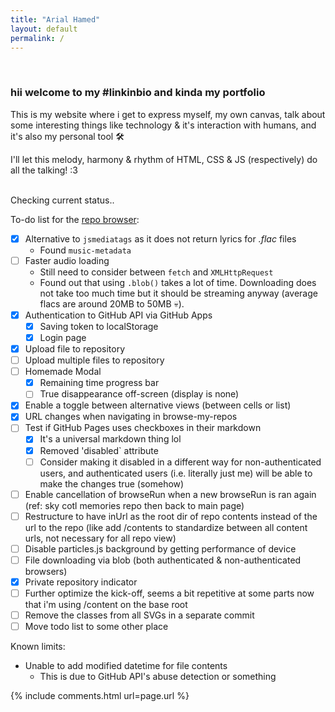 ```yaml
---
title: "Arial Hamed"
layout: default
permalink: /
---
```


<!-- h1><span title=":3" class="uwu"></span></h1 -->

<br>

### hii welcome to my #linkinbio and kinda my portfolio

This is my website where i get to express myself, my own canvas, talk about some interesting things like technology & it's interaction with humans, and it's also my personal tool 🛠

I'll let this melody, harmony & rhythm of HTML, CSS & JS (respectively) do all the talking! :3

<br>

<!-- <span title="compiled & hosted by GitHub Pages">latest site deployment: {{ site.time | date: "%A, %Y %B %d, %H:%M:%S, GMT %Z:00" }}.</span> -->

<input type="checkbox" id="check_status" checked style="display: none;">
<span id="action_status" title="compiled &amp; hosted by GitHub Pages">Checking current status..</span>

<br>

To-do list for the [repo browser](/resources/browse-my-repos/):
- [x] Alternative to `jsmediatags` as it does not return lyrics for _.flac_ files
	- Found `music-metadata`
- [ ] Faster audio loading
	- Still need to consider between `fetch` and `XMLHttpRequest`
	- Found out that using `.blob()` takes a lot of time. Downloading does not take too much time but it should be streaming anyway (average flacs are around 20MB to 50MB 💀).
- [x] Authentication to GitHub API via GitHub Apps
	- [x] Saving token to localStorage
	- [x] Login page
- [x] Upload file to repository
- [ ] Upload multiple files to repository
- [ ] Homemade Modal
	- [x] Remaining time progress bar
	- [ ] True disappearance off-screen (display is none)
- [x] Enable a toggle between alternative views (between cells or list)
- [x] URL changes when navigating in browse-my-repos
- [ ] Test if GitHub Pages uses checkboxes in their markdown
	- [x] It's a universal markdown thing lol
	- [x] Removed 'disabled` attribute
	- [ ] Consider making it disabled in a different way for non-authenticated users, and authenticated users (i.e. literally just me) will be able to make the changes true (somehow)
- [ ] Enable cancellation of browseRun when a new browseRun is ran again (ref: sky cotl memories repo then back to main page)
- [ ] Restructure to have inUrl as the root dir of repo contents instead of the url to the repo (like add /contents to standardize between all content urls, not necessary for all repo view)
- [ ] Disable particles.js background by getting performance of device
- [ ] File downloading via blob (both authenticated & non-authenticated browsers)
- [x] Private repository indicator
- [ ] Further optimize the kick-off, seems a bit repetitive at some parts now that i'm using /content on the base root
- [ ] Remove the classes from all SVGs in a separate commit
- [ ] Move todo list to some other place

Known limits:
- Unable to add modified datetime for file contents
	- This is due to GitHub API's abuse detection or something

<script>
let working_seconds=0;
continuum_status_check=()=>{
	if(gId("check_status").checked){
		fetch("https://api.github.com/repos/arialhamed/arialhamed.github.io/actions/runs?per_page=1", {headers: {Accept: `application/vnd.github.raw+json`}})
		.then(r=>r.json())
		.then(j=>{
			elapsed_seconds = Math.floor((new Date() - new Date(j["workflow_runs"][0]["created_at"])) / 1000);
			if(j["workflow_runs"][0]["status"]!="completed"){
				gId("action_status").innerHTML=`i'm currently building this website! (started ${elapsed_seconds} seconds ago)`;
			}else{
				gId("action_status").innerHTML="latest website deployment: "+new Date(j["workflow_runs"][0]["updated_at"]).toLocaleDateString("en-US",{year:'numeric',month:'long',day:'numeric',hour:'numeric',minute:'numeric',second:'numeric'});
				gId("check_status").click();
				// upload seconds somewhere
			}
		})
	}
}
setInterval(continuum_status_check, 1000)
gId("action_status").onclick=()=>{gId("action_status").innerHTML="Checking current status..";gId("check_status").click()};
</script>

{% include comments.html url=page.url %}
